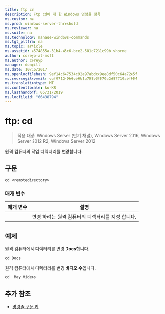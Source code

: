 ```yaml
---
title: ftp cd
description: Ftp cd에 대 한 Windows 명령을 항목
ms.custom: na
ms.prod: windows-server-threshold
ms.reviewer: na
ms.suite: na
ms.technology: manage-windows-commands
ms.tgt_pltfrm: na
ms.topic: article
ms.assetid: a574855a-31b4-45c6-bce2-581c7231c99b vhorne
author: coreyp-at-msft
ms.author: coreyp
manager: dongill
ms.date: 10/16/2017
ms.openlocfilehash: 9ef14c647534c92a97abdcc9ee8df50c64a72e5f
ms.sourcegitcommit: eaf071249b6eb6b1a758b38579a2d87710abfb54
ms.translationtype: MT
ms.contentlocale: ko-KR
ms.lasthandoff: 05/31/2019
ms.locfileid: "66438794"
---
```

# <a name="ftp-cd"></a>ftp: cd

>적용 대상: Windows Server (반기 채널), Windows Server 2016, Windows Server 2012 R2, Windows Server 2012

원격 컴퓨터의 작업 디렉터리를 변경합니다.   
## <a name="syntax"></a>구문  
```  
cd <remotedirectory>  
```  
### <a name="parameters"></a>매개 변수  

|     매개 변수     |                                 설명                                 |
|-------------------|-----------------------------------------------------------------------------|
| <remotedirectory> | 변경 하려는 원격 컴퓨터의 디렉터리를 지정 합니다. |

## <a name="BKMK_Examples"></a>예제  
원격 컴퓨터에서 디렉터리를 변경 **Docs**합니다.  
```  
cd Docs  
```  
원격 컴퓨터에서 디렉터리를 변경 **비디오 수**입니다.  
```  
cd  May Videos  
```  
## <a name="additional-references"></a>추가 참조  
-   [명령줄 구문 키](command-line-syntax-key.md)  
